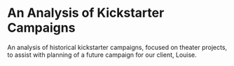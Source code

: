 # An Analysis of Kickstarter Campaigns
An analysis of historical kickstarter campaigns, focused on theater projects, to assist with planning of a future campaign for our client, Louise.
